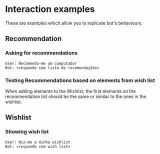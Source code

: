# Interaction examples

These are examples which allow you to replicate bot's behaviours.

## Recommendation

### Asking for recommendations

```
User: Recomenda-me um computador
Bot: <responde com lista de recomendações>
```

### Testing Recommendations based on elements from wish list

When adding elements to the Wishlist, the first elements on the recommendation list should be the same or similar to the ones in the wishlist.

## Wishlist

### Showing wish list

```
User: Diz-me a minha wishlist
Bot: <responde com wish list>
```